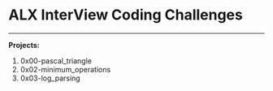 # ALX InterView Coding Challenges
---
**Projects:**

1. 0x00-pascal_triangle
2. 0x02-minimum_operations
3. 0x03-log_parsing
